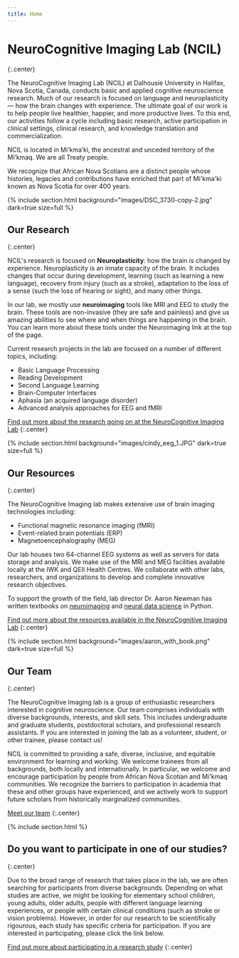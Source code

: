 ```yaml
---
title: Home
---
```


# NeuroCognitive Imaging Lab (NCIL)
{:.center}

The NeuroCognitive Imaging Lab (NCIL) at Dalhousie University in Halifax, Nova Scotia, Canada, conducts basic and applied cognitive neuroscience research. Much of our research is focused on language and neuroplasticity — how the brain changes with experience. The ultimate goal of our work is to help people live healthier, happier, and more productive lives. To this end, our activities follow a cycle including basic research, active participation in clinical settings, clinical research, and knowledge translation and commercialization. 

NCIL is located in Mi’kma’ki, the ancestral and unceded territory of the Mi’kmaq. We are all Treaty people. 

We recognize that African Nova Scotians are a distinct people whose histories, legacies and contributions have enriched that part of Mi'kma'ki known as Nova Scotia for over 400 years.

{% 
  include section.html
  background="images/DSC_3730-copy-2.jpg"
  dark=true
  size=full
%}

## Our Research
{:.center}

NCIL's research is focused on **Neuroplasticity**: how the brain is changed by experience. Neuroplasticity is an innate capacity of the brain. It includes changes that occur during development, learning (such as learning a new language), recovery from injury (such as a stroke), 
adaptation to the loss of a sense (such the loss of hearing or sight), and many other things.

In our lab, we mostly use **neuroimaging** tools like MRI and EEG to study the brain. These tools are non-invasive (they are safe and painless) and give us amazing abilities to see where and when things are happening in the brain. You can learn more about these tools under the Neuroimaging link at the top of the page.

Current research projects in the lab are focused on a number of different topics, including:
* Basic Language Processing
* Reading Development
* Second Language Learning
* Brain-Computer Interfaces
* Aphasia (an acquired language disorder)
* Advanced analysis approaches for EEG and fMRI

[Find out more about the research going on at the NeuroCognitive Imaging Lab](projects)
{:.center}

{% 
  include section.html
  background="images/cindy_eeg_1.JPG"
  dark=true
  size=full
%}

## Our Resources
{:.center}

The NeuroCognitive Imaging lab makes extensive use of brain imaging technologies including:
- Functional magnetic resonance imaging (fMRI)
- Event-related brain potentials (ERP)
- Magnetoencephalography (MEG)

Our lab houses two 64-channel EEG systems as well as servers for data storage and analysis. We make use of the MRI and MEG facilities available locally at the IWK and QEII Health Centres. We collaborate with other labs, researchers, and organizations to develop and complete innovative research objectives.

To support the growth of the field, lab director Dr. Aaron Newman has written textbooks on [neuroimaging](https://uk.sagepub.com/en-gb/eur/research-methods-for-cognitive-neuroscience/book242924) and [neural data science](https://neuraldatascience.io/intro.html) in Python.

[Find out more about the resources available in the NeuroCognitive Imaging Lab](tools)
{:.center}

{% 
  include section.html
  background="images/aaron_with_book.png"
  dark=true
  size=full
%}

## Our Team
{:.center}

The NeuroCognitive Imaging lab is a group of enthusiastic researchers interested in cognitive neuroscience. Our team comprises individuals with diverse backgrounds, interests, and skill sets. This includes undergraduate and graduate students, postdoctoral scholars, and professional research assistants. If you are interested in joining the lab as a volunteer, student, or other trainee, please contact us! 

NCIL is committed to providing a safe, diverse, inclusive, and equitable environment for learning and working. We welcome trainees from all backgrounds, both locally and internationally. In particular, we welcome and encourage participation by people from African Nova Scotian and Mi'kmaq communities. We recognize the barriers to participation in academia that these and other groups have experienced, and we actively work to support future scholars from historically marginalized communities.

[Meet our team](team)
{:.center}

{% include section.html %}

## Do you want to participate in one of our studies?
{:.center}

Due to the broad range of research that takes place in the lab, we are often searching for participants from diverse backgrounds. Depending on what studies are active, we might be looking for elementary school children, young adults, older adults, people with different language learning experiences, or people with certain clinical conditions (such as stroke or vision problems). However, in order for our research to be scientifically rigourous, each study has specific criteria for participation. If you are interested in participating, please click the link below.

[Find out more about participating in a research study](participate)
{:.center}